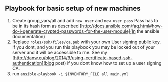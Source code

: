 
## Playbook for basic setup of new machines ##

1. Create group_vars/all and add `new_user` and `new_user_pass`
   Pass has to be in its hash form as described [http://docs.ansible.com/faq.html#how-do-i-generate-crypted-passwords-for-the-user-module](In the ansible documentation)
2. Replace `roles/ssh/files/ca.pub` with your own User signing public key. If
   you dont, and you run this playbook you may be locked out of your server and
   it will be accessible to me. See my [http://danw.eu/blog/2014/9/using-certificate-based-ssh-authentication](blog post) if you dont know
   how to set up a user signing CA.
2. run `ansible-playbook -i $INVENTORY_FILE all main.yml`
